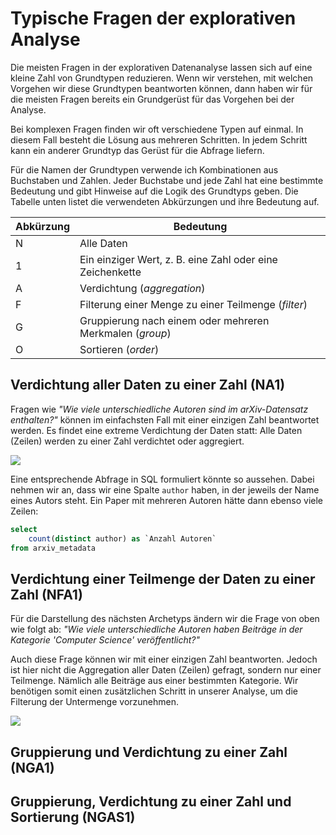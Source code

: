 # Typische Fragen der explorativen Analyse

Die meisten Fragen in der explorativen Datenanalyse lassen sich auf eine kleine Zahl von Grundtypen reduzieren. Wenn wir verstehen, mit welchen Vorgehen wir diese Grundtypen beantworten können, dann haben wir für die meisten Fragen bereits ein Grundgerüst für das Vorgehen bei der Analyse.

Bei komplexen Fragen finden wir oft verschiedene Typen auf einmal. In diesem Fall besteht die Lösung aus mehreren Schritten. In jedem Schritt kann ein anderer Grundtyp das Gerüst für die Abfrage liefern.

Für die Namen der Grundtypen verwende ich Kombinationen aus Buchstaben und Zahlen. Jeder Buchstabe und jede Zahl hat eine bestimmte Bedeutung und gibt Hinweise auf die Logik des Grundtyps geben. Die Tabelle unten listet die verwendeten Abkürzungen und ihre Bedeutung auf.

| Abkürzung | Bedeutung                                                 |
| --------- | --------------------------------------------------------- |
| N         | Alle Daten                                                |
| 1         | Ein einziger Wert, z. B. eine Zahl oder eine Zeichenkette |
| A         | Verdichtung (_aggregation_)                               |
| F         | Filterung einer Menge zu einer Teilmenge (_filter_)       |
| G         | Gruppierung nach einem oder mehreren Merkmalen (_group_)  |
| O         | Sortieren (_order_)                                       |

## Verdichtung aller Daten zu einer Zahl (NA1)

Fragen wie _"Wie viele unterschiedliche Autoren sind im arXiv-Datensatz enthalten?"_ können im einfachsten Fall mit einer einzigen Zahl beantwortet werden. Es findet eine extreme Verdichtung der Daten statt: Alle Daten (Zeilen) werden zu einer Zahl verdichtet oder aggregiert.

![](../../../.gitbook/assets/archetypes\_all\_to\_1.png)

Eine entsprechende Abfrage in SQL formuliert könnte so aussehen. Dabei nehmen wir an, dass wir eine Spalte `author` haben, in der jeweils der Name eines Autors steht. Ein Paper mit mehreren Autoren hätte dann ebenso viele Zeilen:

```sql
select 
    count(distinct author) as `Anzahl Autoren`
from arxiv_metadata
```

## Verdichtung einer Teilmenge der Daten zu einer Zahl (NFA1)

Für die Darstellung des nächsten Archetyps ändern wir die Frage von oben wie folgt ab: _"Wie viele unterschiedliche Autoren haben Beiträge in der Kategorie 'Computer Science' veröffentlicht?"_

Auch diese Frage können wir mit einer einzigen Zahl beantworten. Jedoch ist hier nicht die Aggregation aller Daten (Zeilen) gefragt, sondern nur einer Teilmenge. Nämlich alle Beiträge aus einer bestimmten Kategorie. Wir benötigen somit einen zusätzlichen Schritt in unserer Analyse, um die Filterung der Untermenge vorzunehmen.

![](../../../.gitbook/assets/archetypes\_n\_f\_1.png)

## Gruppierung und Verdichtung zu einer Zahl (NGA1)

## Gruppierung, Verdichtung zu einer Zahl und Sortierung (NGAS1)

